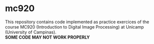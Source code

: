 # mc920
This repository contains code implemented as practice exercices of the course MC920 (Introduction to Digital Image Processing) at Unicamp (University of Campinas).       
**SOME CODE MAY NOT WORK PROPERLY**
